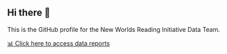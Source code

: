 ## Hi there 👋

This is the GitHub profile for the New Worlds Reading Initiative Data Team.

[📊 Click here to access data reports](https://github.com/NWRIData/docs/School_Level_Report.html)

